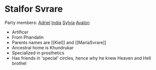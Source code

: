 # Stalfor Svrare
Party members: [Adriel](Adriel.md) [India](PCs/Current/India.md) [Sylvia](PCs/Past/Sylvia.md) [Avalon](PCs/Current/Avalon.md)

- Artificer
- From Phandalin
- Parents names are [[Kiel]] and [[MariaSvrare]]
- Ancestral home is Khundrukar
- Specialized in prosthetics
- Has friends in 'special' circles, hence why he knew Heaven and Hell brothel